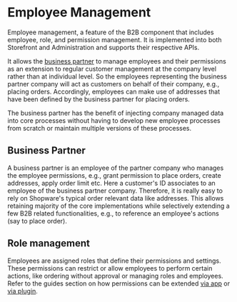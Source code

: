 # Employee Management

Employee management, a feature of the B2B component that includes employee, role, and permission management. It is implemented into both Storefront and Administration and supports their respective APIs.

It allows the [business partner](#business-partner) to manage employees and their permissions as an extension to regular customer management at the company level rather than at individual level. So the employees representing the business partner company will act as customers on behalf of their company, e.g., placing orders. Accordingly, employees can make use of addresses that have been defined by the business partner for placing orders.

The business partner has the benefit of injecting company managed data into core processes without having to develop new employee processes from scratch or maintain multiple versions of these processes.

## Business Partner

A business partner is an employee of the partner company who manages the employee permissions, e.g., grant permission to place orders, create addresses, apply order limit etc. Here a customer's ID associates to an employee of the business partner company. Therefore, it is really easy to rely on Shopware's typical order relevant data like addresses. This allows retaining majority of the core implementations while selectively extending a few B2B related functionalities, e.g., to reference an employee's actions (say to place order).

## Role management

Employees are assigned roles that define their permissions and settings. These permissions can restrict or allow employees to perform certain actions, like ordering without approval or managing roles and employees. Refer to the guides section on how permissions can be extended [via app](../employee-management/guides/creating-own-permissions-via-app.md) or [via plugin](../employee-management/guides/creating-own-permissions-via-plugin.md).
